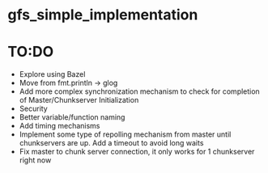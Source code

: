 # gfs_simple_implementation

# TO:DO 
- Explore using Bazel
- Move from fmt.println -> glog
- Add more complex synchronization mechanism to check for completion of Master/Chunkserver Initialization
- Security
- Better variable/function naming
- Add timing mechanisms
- Implement some type of repolling mechanism from master until chunkservers are up. Add a timeout to avoid long waits
- Fix master to chunk server connection, it only works for 1 chunkserver right now
